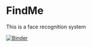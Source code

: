 # FindMe
This is a face recognition system 

[![Binder](https://mybinder.org/badge_logo.svg)](https://mybinder.org/v2/gh/vikbehal/FindMe/master?urlpath=%2Fvoila%2Frender%2FFindYourCompany.ipynb)


